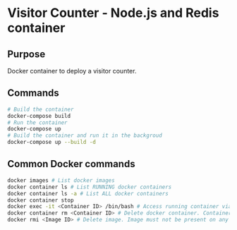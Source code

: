 <!-- ![](https://upload.wikimedia.org/wikipedia/commons/thumb/7/7e/Node.js_logo_2015.svg/2560px-Node.js_logo_2015.svg.png) ![](https://d1.awsstatic.com/acs/characters/Logos/Docker-Logo_Horizontel_279x131.b8a5c41e56b77706656d61080f6a0217a3ba356d.png) ![](https://upload.wikimedia.org/wikipedia/en/6/6b/Redis_Logo.svg) -->
# Visitor Counter - Node.js and Redis container
## Purpose
Docker container to deploy a visitor counter.
## Commands
```bash
# Build the container
docker-compose build
# Run the container
docker-compose up
# Build the container and run it in the backgroud
docker-compose up --build -d
```
## Common Docker commands
```bash
docker images # List docker images 
docker container ls # List RUNNING docker containers
docker container ls -a # List ALL docker containers
docker container stop
docker exec -it <Container ID> /bin/bash # Access running container via bash shell.
docker container rm <Container ID> # Delete docker container. Container must be stopped.
docker rmi <Image ID> # Delete image. Image must not be present on any existing docker containers. If so, the containers must be deleted before deleting the image.
```